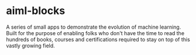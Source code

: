 # aiml-blocks
A series of small apps to demonstrate the evolution of machine learning. Built for the purpose of enabling folks who don't have the time to read the hundreds of books, courses and certifications required to stay on top of this vastly growing field.
